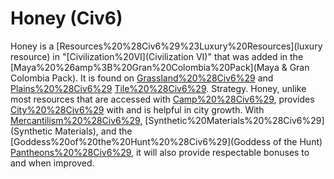 # Honey (Civ6)

 Honey is a [Resources%20%28Civ6%29%23Luxury%20Resources](luxury resource) in "[Civilization%20VI](Civilization VI)" that was added in the [Maya%20%26amp%3B%20Gran%20Colombia%20Pack](Maya &amp; Gran Colombia Pack). It is found on [Grassland%20%28Civ6%29](Grassland) and [Plains%20%28Civ6%29](Plains) [Tile%20%28Civ6%29](tiles).
Strategy.
 Honey, unlike most resources that are accessed with [Camp%20%28Civ6%29](Camps), provides [City%20%28Civ6%29](cities) with and is helpful in city growth. With [Mercantilism%20%28Civ6%29](Mercantilism), [Synthetic%20Materials%20%28Civ6%29](Synthetic Materials), and the [Goddess%20of%20the%20Hunt%20%28Civ6%29](Goddess of the Hunt) [Pantheons%20%28Civ6%29](pantheon), it will also provide respectable bonuses to and when improved.